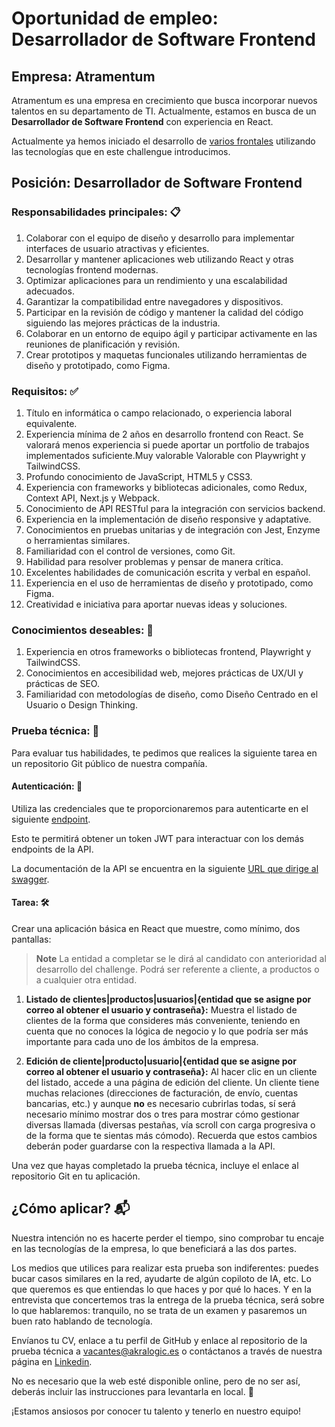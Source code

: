 # Oportunidad de empleo: Desarrollador de Software Frontend

## Empresa: Atramentum

Atramentum es una empresa en crecimiento que busca incorporar nuevos talentos en su departamento de TI. Actualmente, estamos en busca de un **Desarrollador de Software Frontend** con experiencia en React.

Actualmente ya hemos iniciado el desarrollo de [varios frontales](https://spa-erp-dev.azurewebsites.net/) utilizando las tecnologías que en este challengue introducimos.

## Posición: Desarrollador de Software Frontend

### Responsabilidades principales: :clipboard:

1.  Colaborar con el equipo de diseño y desarrollo para implementar interfaces de usuario atractivas y eficientes.
2.  Desarrollar y mantener aplicaciones web utilizando React y otras tecnologías frontend modernas.
3.  Optimizar aplicaciones para un rendimiento y una escalabilidad adecuados.
4.  Garantizar la compatibilidad entre navegadores y dispositivos.
5.  Participar en la revisión de código y mantener la calidad del código siguiendo las mejores prácticas de la industria.
6.  Colaborar en un entorno de equipo ágil y participar activamente en las reuniones de planificación y revisión.
7.  Crear prototipos y maquetas funcionales utilizando herramientas de diseño y prototipado, como Figma.

### Requisitos: :white_check_mark:

1.  Título en informática o campo relacionado, o experiencia laboral equivalente.
2.  Experiencia mínima de 2 años en desarrollo frontend con React. Se valorará menos experiencia si puede aportar un portfolio de trabajos implementados suficiente.Muy valorable Valorable con Playwright y TailwindCSS.
3.  Profundo conocimiento de JavaScript, HTML5 y CSS3.
4.  Experiencia con frameworks y bibliotecas adicionales, como Redux, Context API, Next.js y Webpack.
5.  Conocimiento de API RESTful para la integración con servicios backend.
6.  Experiencia en la implementación de diseño responsive y adaptative.
7.  Conocimientos en pruebas unitarias y de integración con Jest, Enzyme o herramientas similares.
8.  Familiaridad con el control de versiones, como Git.
9.  Habilidad para resolver problemas y pensar de manera crítica.
10. Excelentes habilidades de comunicación escrita y verbal en español.
11. Experiencia en el uso de herramientas de diseño y prototipado, como Figma.
12. Creatividad e iniciativa para aportar nuevas ideas y soluciones.

### Conocimientos deseables: :dart:

1.  Experiencia en otros frameworks o bibliotecas frontend, Playwright y TailwindCSS.
2.  Conocimientos en accesibilidad web, mejores prácticas de UX/UI y prácticas de SEO.
3.  Familiaridad con metodologías de diseño, como Diseño Centrado en el Usuario o Design Thinking.

### Prueba técnica: :memo:

Para evaluar tus habilidades, te pedimos que realices la siguiente tarea en un repositorio Git público de nuestra compañía.

#### Autenticación: :closed_lock_with_key:

Utiliza las credenciales que te proporcionaremos para autenticarte en el siguiente [endpoint](https://erp-api-dev-app.azurewebsites.net/akralogic/erp/swagger-ui/index.html#/Authentication/authenticate).

Esto te permitirá obtener un token  JWT para interactuar con los demás endpoints de la API.

La documentación de la API se encuentra en la siguiente [URL que dirige al swagger](https://erp-api-dev-app.azurewebsites.net/akralogic/erp/swagger-ui/index.html).

#### Tarea: :hammer_and_wrench:

Crear una aplicación básica en React que muestre, como mínimo, dos pantallas:

> **Note**
> La entidad a completar se le dirá al candidato con anterioridad al desarrollo del challenge. Podrá ser referente a cliente, a productos o a cualquier otra entidad.

1. **Listado de clientes|productos|usuarios|{entidad que se asigne por correo al obtener el usuario y contraseña}:** Muestra el listado de clientes de la forma que consideres más conveniente, teniendo en cuenta que no conoces la lógica de negocio y lo que podría ser más importante para cada uno de los ámbitos de la empresa.

2. **Edición de cliente|producto|usuario|{entidad que se asigne por correo al obtener el usuario y contraseña}:** Al hacer clic en un cliente del listado, accede a una página de edición del cliente. Un cliente tiene muchas relaciones (direcciones de facturación, de envío, cuentas bancarias, etc.) y aunque **no** es necesario cubrirlas todas, sí será necesario mínimo mostrar dos o tres para mostrar cómo gestionar diversas llamada (diversas pestañas, vía scroll con carga progresiva o de la forma que te sientas más cómodo). Recuerda que estos cambios deberán poder guardarse con la respectiva llamada a la API.

Una vez que hayas completado la prueba técnica, incluye el enlace al repositorio Git en tu aplicación.

## ¿Cómo aplicar? :mailbox_with_mail:

Nuestra intención no es hacerte perder el tiempo, sino comprobar tu encaje en las tecnologías de la empresa, lo que beneficiará a las dos partes.

Los medios que utilices para realizar esta prueba son indiferentes: puedes bucar casos similares en la red, ayudarte de algún copiloto de IA, etc. Lo que queremos es que entiendas lo que haces y por qué lo haces. Y en la entrevista que concertemos tras la entrega de la prueba técnica, será sobre lo que hablaremos: tranquilo, no se trata de un examen y pasaremos un buen rato hablando de tecnología.

Envíanos tu CV, enlace a tu perfil de GitHub y enlace al repositorio de la prueba técnica a [vacantes@akralogic.es](mailto:rrhh@akralogic.es) o contáctanos a través de nuestra página en [Linkedin](https://www.linkedin.com/company/atramentum-sl/).

No es necesario que la web esté disponible online, pero de no ser así, deberás incluir las instrucciones para levantarla en local. 🚀

¡Estamos ansiosos por conocer tu talento y tenerlo en nuestro equipo!

